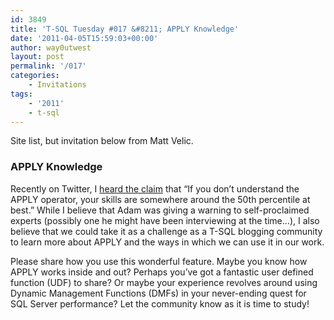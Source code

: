 ```yaml
---
id: 3849
title: 'T-SQL Tuesday #017 &#8211; APPLY Knowledge'
date: '2011-04-05T15:59:03+00:00'
author: way0utwest
layout: post
permalink: '/017'
categories:
    - Invitations
tags:
    - '2011'
    - t-sql
---
```


Site list, but invitation below from Matt Velic.

### APPLY Knowledge

Recently on Twitter, I [heard the claim](https://web.archive.org/web/20110410174236/https://twitter.com/AdamMachanic/status/46265020090294272) that “If you don’t understand the APPLY operator, your skills are somewhere around the 50th percentile at best.” While I believe that Adam was giving a warning to self-proclaimed experts (possibly one he might have been interviewing at the time…), I also believe that we could take it as a challenge as a T-SQL blogging community to learn more about APPLY and the ways in which we can use it in our work.

Please share how you use this wonderful feature. Maybe you know how APPLY works inside and out? Perhaps you’ve got a fantastic user defined function (UDF) to share? Or maybe your experience revolves around using Dynamic Management Functions (DMFs) in your never-ending quest for SQL Server performance? Let the community know as it is time to study!